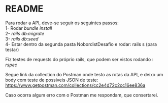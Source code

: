 # README

Para rodar a API, deve-se seguir os seguintes passos:<br />
1- Rodar _bundle install_ <br />
2- _rails db:migrate_ <br />
3- _rails db:seed_ <br />
4- Estar dentro da segunda pasta NobordistDesafio e rodar: rails s (para testar)<br />

Fiz testes de requests do próprio rails, que podem ser vistos
rodando :<br />
_rspec_

Segue link da collection do Postman onde testo as rotas da API,
e deixo um body com teste de possiveis JSON de teste:<br />
https://www.getpostman.com/collections/cc2e4d72c2cc16ee836a

Caso ocorra algum erro com o Postman me respondam, que consertarei.